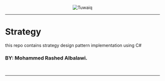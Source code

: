 

<div dir="ltr" align="center">

![Tuwaiq](https://i.ibb.co/SV2BSn5/tuwaiq.png)

</div>

<hr />

# Strategy
this repo contains strategy design pattern implementation using C#


### <b> BY:</b>  Mohammed Rashed Albalawi.


<br />
<hr />
<br />